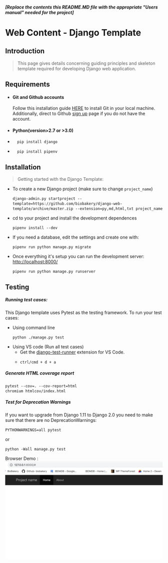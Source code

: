 

##### [Replace the contents this README.MD file with the appropriate "Users manual" needed for the project]  
  
   
   
# Web Content - Django Template

## Introduction

> This page gives details concerning guiding principles and skeleton template required for developing Django web application. 

## Requirements
- #### Git and Github accounts
    Follow this installation guide [HERE](https://git-scm.com/book/en/v2/Getting-Started-Installing-Git) to install Git in your local machine. Additionally, direct to Github [sign up](https://github.com/join?source=header-home) page if you do not have the account. 
- #### Python(version>2.7 or >3.0)
- ```
    pip install django
    ```
- ```
    pip install pipenv
    ```

     
## Installation

> Getting started with the Django Template: 
- To create a new Django project (make sure to change `project_name`)
    ```
    django-admin.py startproject --template=https://github.com/biobakery/django-web-template/archive/master.zip --extension=py,md,html,txt project_name
    ```
- cd to your project and install the development dependences
    ```
    pipenv install --dev
    ```
- If you need a database, edit the settings and create one with:
    ```
    pipenv run python manage.py migrate
    ```
- Once everything it's setup you can run the development server: [http://localhost:8000/](http://localhost:8000/)
    ```
    pipenv run python manage.py runserver
    ```

## Testing 

##### Running test cases: 
This Django template uses Pytest as the testing framework. To run your test cases: 
- Using command line
    ```
    python ./manage.py test
    ```
- Using VS code (Run all test cases)
    - Get the [django-test-runner](https://marketplace.visualstudio.com/items?itemName=Pachwenko.django-test-runner) extension for VS Code. 
   -    ```
        ctrl/cmd + d + a 
        ``` 

##### Generate HTML coverage report  
```
pytest --cov=. --cov-report=html
chromium htmlcov/index.html
```

##### Test for Deprecation Warnings
If you want to upgrade from Django 1.11 to Django 2.0 you need to make sure that there are no DeprecationWarnings:
```
PYTHONWARNINGS=all pytest
```

 or
```
python -Wall manage.py test
```


Browser Demo :
![](project_name/static/img/ss.png)